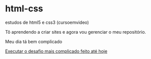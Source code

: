 # html-css
 estudos de html5 e css3 (cursoemvideo)

Tô aprendendo a criar sites e agora vou gerenciar o meu repositório.

Meu dia tá bem complicado

<a href="https://cauancarlosrd.github.io/html-css/desafios/modulo-2/d010/android.html"> Executar o desafio mais complicado feito até hoje </a>